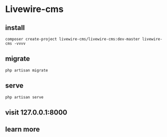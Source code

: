 # Livewire-cms


## install


```
composer create-project livewire-cms/livewire-cms:dev-master livewire-cms -vvvv 
```


## migrate

```
php artisan migrate
```


## serve

```
php artisan serve
````

## visit 127.0.0.1:8000


## learn more 




